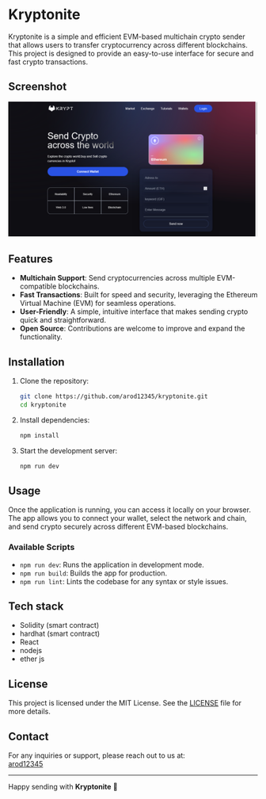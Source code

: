 # Kryptonite

Kryptonite is a simple and efficient EVM-based multichain crypto sender that allows users to transfer cryptocurrency across different blockchains. This project is designed to provide an easy-to-use interface for secure and fast crypto transactions.

## Screenshot
![Kryptonite Logo](/client/src/assets/Kryptonite.png)

## Features

- **Multichain Support**: Send cryptocurrencies across multiple EVM-compatible blockchains.
- **Fast Transactions**: Built for speed and security, leveraging the Ethereum Virtual Machine (EVM) for seamless operations.
- **User-Friendly**: A simple, intuitive interface that makes sending crypto quick and straightforward.
- **Open Source**: Contributions are welcome to improve and expand the functionality.

## Installation

1. Clone the repository:
    ```bash
    git clone https://github.com/arod12345/kryptonite.git
    cd kryptonite
    ```

2. Install dependencies:
    ```bash
    npm install
    ```

3. Start the development server:
    ```bash
    npm run dev
    ```

## Usage

Once the application is running, you can access it locally on your browser. The app allows you to connect your wallet, select the network and chain, and send crypto securely across different EVM-based blockchains.

### Available Scripts

- `npm run dev`: Runs the application in development mode.
- `npm run build`: Builds the app for production.
- `npm run lint`: Lints the codebase for any syntax or style issues.

## Tech stack 

- Solidity (smart contract)
- hardhat (smart contract)
- React 
- nodejs
- ether js

## License

This project is licensed under the MIT License. See the [LICENSE](./LICENSE) file for more details.

## Contact

For any inquiries or support, please reach out to us at:  
[arod12345](https://github.com/arod12345)

---

Happy sending with **Kryptonite** 🚀

